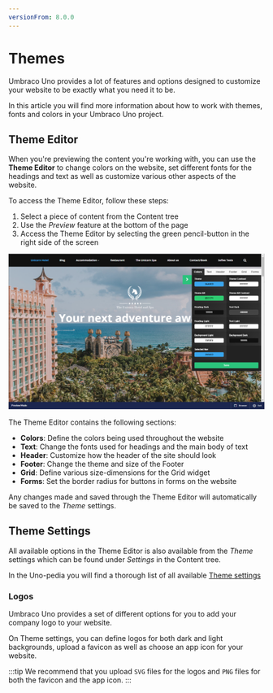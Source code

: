 ```yaml
---
versionFrom: 8.0.0
---
```


# Themes

Umbraco Uno provides a lot of features and options designed to customize your website to be exactly what you need it to be.

In this article you will find more information about how to work with themes, fonts and colors in your Umbraco Uno project.

## Theme Editor

When you're previewing the content you're working with, you can use the **Theme Editor** to change colors on the website, set different fonts for the headings and text as well as customize various other aspects of the website.

To access the Theme Editor, follow these steps:

1. Select a piece of content from the Content tree
2. Use the *Preview* feature at the bottom of the page
3. Access the Theme Editor by selecting the green pencil-button in the right side of the screen

![Theme Editor on Sample site](images/Theme-editor.png)

The Theme Editor contains the following sections:

* **Colors**: Define the colors being used throughout the website
* **Text**: Change the fonts used for headings and the main body of text
* **Header**: Customize how the header of the site should look
* **Footer**: Change the theme and size of the Footer
* **Grid**: Define various size-dimensions for the Grid widget
* **Forms**: Set the border radius for buttons in forms on the website

Any changes made and saved through the Theme Editor will automatically be saved to the *Theme* settings.

## Theme Settings

All available options in the Theme Editor is also available from the *Theme* settings which can be found under *Settings* in the Content tree.

In the Uno-pedia you will find a thorough list of all available [Theme settings](../../Uno-pedia/Settings/Theme-settings)

### Logos

Umbraco Uno provides a set of different options for you to add your company logo to your website.

On Theme settings, you can define logos for both dark and light backgrounds, upload a favicon as well as choose an app icon for your website.

:::tip
We recommend that you upload `SVG` files for the logos and `PNG` files for both the favicon and the app icon.
:::
